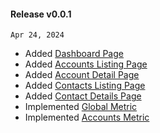 #### Release v0.0.1

`Apr 24, 2024`

- Added [Dashboard Page](/)
- Added [Accounts Listing Page](/customer-insights/accounts)
- Added [Account Detail Page](/customer-insights/accounts/556)
- Added [Contacts Listing Page](/customer-insights/contacts)
- Added [Contact Details Page](/customer-insights/contacts/219985)
- Implemented [Global Metric](/customer-insights)
- Implemented [Accounts Metric](/customer-insights/accounts)
